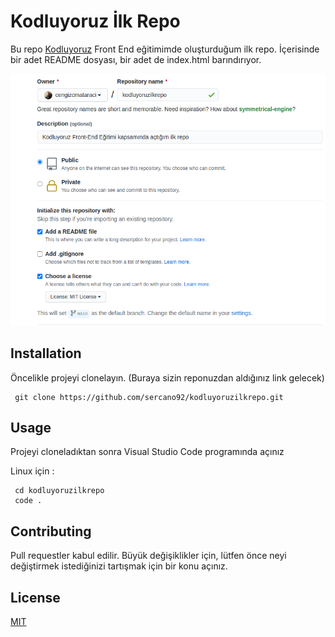 # Kodluyoruz İlk Repo
Bu repo [Kodluyoruz]((https://www.kodluyoruz.org)) Front End eğitimimde oluşturduğum ilk repo. İçerisinde bir adet README dosyası, bir adet de index.html barındırıyor. 

![Kodluyoruz Logo](https://raw.githubusercontent.com/Kodluyoruz/taskforce/main/git/odev1/figures/github.png)

## Installation

Öncelikle projeyi clonelayın. (Buraya sizin reponuzdan aldığınız link gelecek)
```
 git clone https://github.com/sercano92/kodluyoruzilkrepo.git
```
## Usage

Projeyi cloneladıktan sonra Visual Studio Code programında açınız 

Linux için :
```
 cd kodluyoruzilkrepo
 code .
```
## Contributing

Pull requestler kabul edilir. Büyük değişiklikler için, lütfen önce neyi değiştirmek istediğinizi tartışmak için bir konu açınız.

## License
[MIT](https://choosealicense.com/licenses/mit/) 
